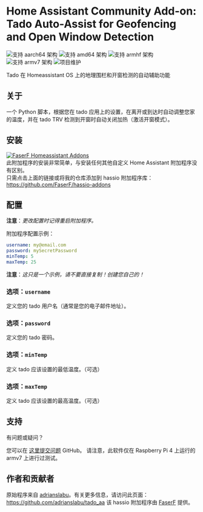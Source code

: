 # Home Assistant Community Add-on: Tado Auto-Assist for Geofencing and Open Window Detection
![支持 aarch64 架构][aarch64-shield] ![支持 amd64 架构][amd64-shield] ![支持 armhf 架构][armhf-shield] ![支持 armv7 架构][armv7-shield]
![项目维护][maintenance-shield]

Tado 在 Homeassistant OS 上的地理围栏和开窗检测的自动辅助功能

## 关于

一个 Python 脚本，根据您在 tado 应用上的设置，在离开或到达时自动调整您家的温度，并在 tado TRV 检测到开窗时自动关闭加热（激活开窗模式）。

## 安装

[![FaserF Homeassistant Addons](https://my.home-assistant.io/badges/supervisor_add_addon_repository.svg)](https://my.home-assistant.io/redirect/supervisor_add_addon_repository/?repository_url=https%3A%2F%2Fgithub.com%2FFaserF%2Fhassio-addons)
<br />
此附加程序的安装非常简单，与安装任何其他自定义 Home Assistant 附加程序没有区别。<br />
只需点击上面的链接或将我的仓库添加到 hassio 附加程序库： <https://github.com/FaserF/hassio-addons>

## 配置

**注意**：_更改配置时记得重启附加程序。_

附加程序配置示例：

```yaml
username: my@email.com
password: mySecretPassword
minTemp: 5
maxTemp: 25
```

**注意**：_这只是一个示例，请不要直接复制！创建您自己的！_

### 选项：`username`

定义您的 tado 用户名（通常是您的电子邮件地址）。

### 选项：`password`

定义您的 tado 密码。

### 选项：`minTemp`

定义 tado 应该设置的最低温度。（可选）

### 选项：`maxTemp`

定义 tado 应该设置的最高温度。（可选）

## 支持

有问题或疑问？

您可以在 [这里提交问题][issue] GitHub。
请注意，此软件仅在 Raspberry Pi 4 上运行的 armv7 上进行过测试。

## 作者和贡献者

原始程序来自 [adrianslabu]。有关更多信息，请访问此页面： <https://github.com/adrianslabu/tado_aa>
该 hassio 附加程序由 [FaserF] 提供。

[maintenance-shield]: https://img.shields.io/maintenance/yes/2025.svg
[aarch64-shield]: https://img.shields.io/badge/aarch64-yes-green.svg
[amd64-shield]: https://img.shields.io/badge/amd64-yes-green.svg
[armhf-shield]: https://img.shields.io/badge/armhf-yes-green.svg
[armv7-shield]: https://img.shields.io/badge/armv7-yes-green.svg
[FaserF]: https://github.com/FaserF/
[issue]: https://github.com/FaserF/hassio-addons/issues
[adrianslabu]: https://github.com/adrianslabu